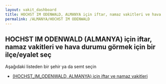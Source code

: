 ```yaml
---
layout: vakit_dashboard
title: HOCHST IM ODENWALD, ALMANYA için iftar, namaz vakitleri ve hava durumu - ilçe/eyalet seç
permalink: /ALMANYA/HOCHST IM ODENWALD
---
```


## HOCHST IM ODENWALD (ALMANYA) için iftar, namaz vakitleri ve hava durumu  görmek için bir ilçe/eyalet seç

Aşağıdaki listeden bir şehir ya da semt seçin

* [ (HOCHST_IM_ODENWALD, ALMANYA) için iftar ve namaz vakitleri](/ALMANYA/HOCHST_IM_ODENWALD/)

<script type="text/javascript">
  var GLOBAL_COUNTRY = 'ALMANYA';
  var GLOBAL_CITY = 'HOCHST IM ODENWALD';
  var GLOBAL_STATE = 'HOCHST IM ODENWALD';
</script>
